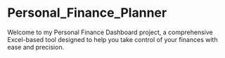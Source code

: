 # Personal_Finance_Planner
Welcome to my Personal Finance Dashboard project, a comprehensive Excel-based tool designed to help you take control of your finances with ease and precision.
